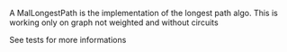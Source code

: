 A MalLongestPath is the implementation of the longest path algo.This is working only on graph not weighted and without circuitsSee tests for more informations